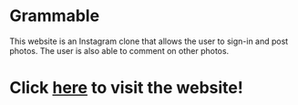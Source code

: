 # Grammable
This website is an Instagram clone that allows the user to sign-in and post photos. The user is also able to comment on other photos.
# Click <a href="https://grammable-nickolas-vu.herokuapp.com/">here</a> to visit the website!
